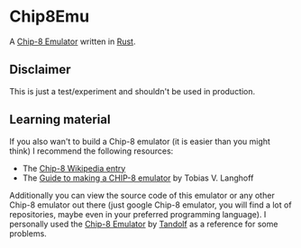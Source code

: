 # Chip8Emu

A [Chip-8 Emulator](https://en.wikipedia.org/wiki/CHIP-8) written in [Rust](https://rust-lang.org).

## Disclaimer

This is just a test/experiment and shouldn't be used in production.

## Learning material

If you also wan't to build a Chip-8 emulator (it is easier than you might think) I recommend the following resources:

 - The [Chip-8 Wikipedia entry](https://en.wikipedia.org/wiki/CHIP-8)
 - The [Guide to making a CHIP-8 emulator](https://tobiasvl.github.io/blog/write-a-chip-8-emulator/) by Tobias V. Langhoff

Additionally you can view the source code of this emulator or any other Chip-8 emulator out there (just google Chip-8 emulator, you will find a lot of repositories, maybe even in your preferred programming language). I personally used the [Chip-8 Emulator](https://github.com/Tandolf/chip8-emulator) by [Tandolf](https://github.com/Tandolf/) as a reference for some problems.